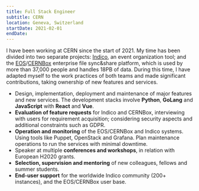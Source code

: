 ```yaml
---
title: Full Stack Engineer
subtitle: CERN
location: Geneva, Switzerland
startDate: 2021-02-01
endDate:
---
```


I have been working at CERN since the start of 2021. My time has been divided
into two separate projects: [Indico](https://getindico.io/), an event
organization tool; and the
[EOS](https://eos-web.web.cern.ch/eos-web/)/[CERNBox](https://cernbox.web.cern.ch/cernbox/)
enterprise file sync&share platform, which is used by more than 37,000 people
and handles 18PB of data. During this time, I have adapted myself to the
work practices of both teams and made significant contributions, taking
ownership of new features and services.

* Design, implementation, deployment and maintenance of major features and new
  services. The development stacks involve **Python**, **GoLang** and
  **JavaScript** with **React** and **Vue**.
* **Evaluation of feature requests** for Indico and CERNBox, interviewing with
  users for requirement acquisition; considering security aspects and additional
  constraints such as GDPR.
* **Operation and monitoring** of the EOS/CERNBox and Indico systems. Using
  tools like Puppet, OpenStack and Grafana. Plan maintenance operations to run
  the services with minimal downtime.
* Speaker at multiple **conferences and workshops**, in relation with European
  H2020 grants.
* **Selection, supervision and mentoring** of new colleagues, fellows and summer
  students.
* **End-user support** for the worldwide Indico community (200+ instances), and
  the EOS/CERNBox user base.
